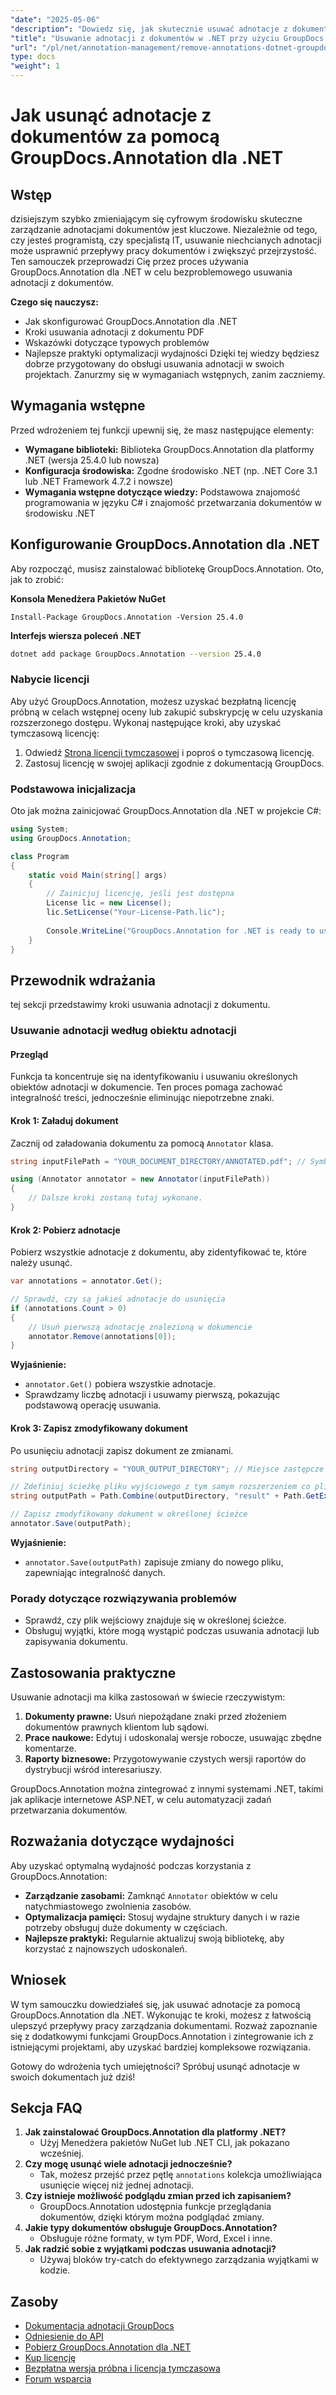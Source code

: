 ```yaml
---
"date": "2025-05-06"
"description": "Dowiedz się, jak skutecznie usuwać adnotacje z dokumentów za pomocą GroupDocs.Annotation dla platformy .NET. Usprawnij przepływy pracy nad dokumentami i zwiększ przejrzystość dzięki temu kompleksowemu przewodnikowi."
"title": "Usuwanie adnotacji z dokumentów w .NET przy użyciu GroupDocs.Annotation"
"url": "/pl/net/annotation-management/remove-annotations-dotnet-groupdocs/"
type: docs
"weight": 1
---
```


# Jak usunąć adnotacje z dokumentów za pomocą GroupDocs.Annotation dla .NET

## Wstęp
dzisiejszym szybko zmieniającym się cyfrowym środowisku skuteczne zarządzanie adnotacjami dokumentów jest kluczowe. Niezależnie od tego, czy jesteś programistą, czy specjalistą IT, usuwanie niechcianych adnotacji może usprawnić przepływy pracy dokumentów i zwiększyć przejrzystość. Ten samouczek przeprowadzi Cię przez proces używania GroupDocs.Annotation dla .NET w celu bezproblemowego usuwania adnotacji z dokumentów.

**Czego się nauczysz:**
- Jak skonfigurować GroupDocs.Annotation dla .NET
- Kroki usuwania adnotacji z dokumentu PDF
- Wskazówki dotyczące typowych problemów
- Najlepsze praktyki optymalizacji wydajności
Dzięki tej wiedzy będziesz dobrze przygotowany do obsługi usuwania adnotacji w swoich projektach. Zanurzmy się w wymaganiach wstępnych, zanim zaczniemy.

## Wymagania wstępne
Przed wdrożeniem tej funkcji upewnij się, że masz następujące elementy:

- **Wymagane biblioteki:** Biblioteka GroupDocs.Annotation dla platformy .NET (wersja 25.4.0 lub nowsza)
- **Konfiguracja środowiska:** Zgodne środowisko .NET (np. .NET Core 3.1 lub .NET Framework 4.7.2 i nowsze)
- **Wymagania wstępne dotyczące wiedzy:** Podstawowa znajomość programowania w języku C# i znajomość przetwarzania dokumentów w środowisku .NET

## Konfigurowanie GroupDocs.Annotation dla .NET
Aby rozpocząć, musisz zainstalować bibliotekę GroupDocs.Annotation. Oto, jak to zrobić:

**Konsola Menedżera Pakietów NuGet**
```shell
Install-Package GroupDocs.Annotation -Version 25.4.0
```

**Interfejs wiersza poleceń .NET**
```bash
dotnet add package GroupDocs.Annotation --version 25.4.0
```

### Nabycie licencji
Aby użyć GroupDocs.Annotation, możesz uzyskać bezpłatną licencję próbną w celach wstępnej oceny lub zakupić subskrypcję w celu uzyskania rozszerzonego dostępu. Wykonaj następujące kroki, aby uzyskać tymczasową licencję:
1. Odwiedź [Strona licencji tymczasowej](https://purchase.groupdocs.com/temporary-license/) i poproś o tymczasową licencję.
2. Zastosuj licencję w swojej aplikacji zgodnie z dokumentacją GroupDocs.

### Podstawowa inicjalizacja
Oto jak można zainicjować GroupDocs.Annotation dla .NET w projekcie C#:

```csharp
using System;
using GroupDocs.Annotation;

class Program
{
    static void Main(string[] args)
    {
        // Zainicjuj licencję, jeśli jest dostępna
        License lic = new License();
        lic.SetLicense("Your-License-Path.lic");
        
        Console.WriteLine("GroupDocs.Annotation for .NET is ready to use.");
    }
}
```

## Przewodnik wdrażania
tej sekcji przedstawimy kroki usuwania adnotacji z dokumentu.

### Usuwanie adnotacji według obiektu adnotacji
#### Przegląd
Funkcja ta koncentruje się na identyfikowaniu i usuwaniu określonych obiektów adnotacji w dokumencie. Ten proces pomaga zachować integralność treści, jednocześnie eliminując niepotrzebne znaki.

#### Krok 1: Załaduj dokument
Zacznij od załadowania dokumentu za pomocą `Annotator` klasa.

```csharp
string inputFilePath = "YOUR_DOCUMENT_DIRECTORY/ANNOTATED.pdf"; // Symbol zastępczy ścieżki pliku wejściowego

using (Annotator annotator = new Annotator(inputFilePath))
{
    // Dalsze kroki zostaną tutaj wykonane.
}
```

#### Krok 2: Pobierz adnotacje
Pobierz wszystkie adnotacje z dokumentu, aby zidentyfikować te, które należy usunąć.

```csharp
var annotations = annotator.Get();

// Sprawdź, czy są jakieś adnotacje do usunięcia
if (annotations.Count > 0)
{
    // Usuń pierwszą adnotację znalezioną w dokumencie
    annotator.Remove(annotations[0]);
}
```

**Wyjaśnienie:**
- `annotator.Get()` pobiera wszystkie adnotacje.
- Sprawdzamy liczbę adnotacji i usuwamy pierwszą, pokazując podstawową operację usuwania.

#### Krok 3: Zapisz zmodyfikowany dokument
Po usunięciu adnotacji zapisz dokument ze zmianami.

```csharp
string outputDirectory = "YOUR_OUTPUT_DIRECTORY"; // Miejsce zastępcze katalogu wyjściowego

// Zdefiniuj ścieżkę pliku wyjściowego z tym samym rozszerzeniem co plik wejściowy
string outputPath = Path.Combine(outputDirectory, "result" + Path.GetExtension(inputFilePath));

// Zapisz zmodyfikowany dokument w określonej ścieżce
annotator.Save(outputPath);
```

**Wyjaśnienie:**
- `annotator.Save(outputPath)` zapisuje zmiany do nowego pliku, zapewniając integralność danych.

### Porady dotyczące rozwiązywania problemów
- Sprawdź, czy plik wejściowy znajduje się w określonej ścieżce.
- Obsługuj wyjątki, które mogą wystąpić podczas usuwania adnotacji lub zapisywania dokumentu.
  
## Zastosowania praktyczne
Usuwanie adnotacji ma kilka zastosowań w świecie rzeczywistym:

1. **Dokumenty prawne:** Usuń niepożądane znaki przed złożeniem dokumentów prawnych klientom lub sądowi.
2. **Prace naukowe:** Edytuj i udoskonalaj wersje robocze, usuwając zbędne komentarze.
3. **Raporty biznesowe:** Przygotowywanie czystych wersji raportów do dystrybucji wśród interesariuszy.

GroupDocs.Annotation można zintegrować z innymi systemami .NET, takimi jak aplikacje internetowe ASP.NET, w celu automatyzacji zadań przetwarzania dokumentów.

## Rozważania dotyczące wydajności
Aby uzyskać optymalną wydajność podczas korzystania z GroupDocs.Annotation:
- **Zarządzanie zasobami:** Zamknąć `Annotator` obiektów w celu natychmiastowego zwolnienia zasobów.
- **Optymalizacja pamięci:** Stosuj wydajne struktury danych i w razie potrzeby obsługuj duże dokumenty w częściach.
- **Najlepsze praktyki:** Regularnie aktualizuj swoją bibliotekę, aby korzystać z najnowszych udoskonaleń.

## Wniosek
W tym samouczku dowiedziałeś się, jak usuwać adnotacje za pomocą GroupDocs.Annotation dla .NET. Wykonując te kroki, możesz z łatwością ulepszyć przepływy pracy zarządzania dokumentami. Rozważ zapoznanie się z dodatkowymi funkcjami GroupDocs.Annotation i zintegrowanie ich z istniejącymi projektami, aby uzyskać bardziej kompleksowe rozwiązania.

Gotowy do wdrożenia tych umiejętności? Spróbuj usunąć adnotacje w swoich dokumentach już dziś!

## Sekcja FAQ
1. **Jak zainstalować GroupDocs.Annotation dla platformy .NET?**
   - Użyj Menedżera pakietów NuGet lub .NET CLI, jak pokazano wcześniej.
2. **Czy mogę usunąć wiele adnotacji jednocześnie?**
   - Tak, możesz przejść przez pętlę `annotations` kolekcja umożliwiająca usunięcie więcej niż jednej adnotacji.
3. **Czy istnieje możliwość podglądu zmian przed ich zapisaniem?**
   - GroupDocs.Annotation udostępnia funkcje przeglądania dokumentów, dzięki którym można podglądać zmiany.
4. **Jakie typy dokumentów obsługuje GroupDocs.Annotation?**
   - Obsługuje różne formaty, w tym PDF, Word, Excel i inne.
5. **Jak radzić sobie z wyjątkami podczas usuwania adnotacji?**
   - Używaj bloków try-catch do efektywnego zarządzania wyjątkami w kodzie.

## Zasoby
- [Dokumentacja adnotacji GroupDocs](https://docs.groupdocs.com/annotation/net/)
- [Odniesienie do API](https://reference.groupdocs.com/annotation/net/)
- [Pobierz GroupDocs.Annotation dla .NET](https://releases.groupdocs.com/annotation/net/)
- [Kup licencję](https://purchase.groupdocs.com/buy)
- [Bezpłatna wersja próbna i licencja tymczasowa](https://releases.groupdocs.com/annotation/net/)
- [Forum wsparcia](https://forum.groupdocs.com/c/annotation/)